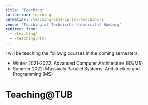 ```yaml
---
title: "Teaching"
collection: teaching
permalink: /teaching/2014-spring-teaching-1
venue: "Teaching at Technische Universität Hamburg"
redirect_from: 
  - /teaching/
  - /teaching.html
---
```


I will be teaching the followig courses in the coming semesters:

* Winter 2021-2022: Advanced Computer Architecture (BS/MS)
* Summer 2022: Massively Parallel Systems: Architecture and Programming (MS)

Teaching@TUB 
===
